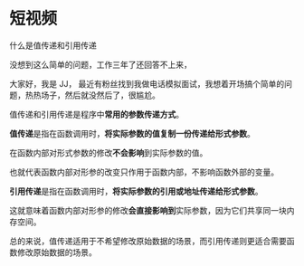 # 短视频

什么是值传递和引用传递



没想到这么简单的问题，工作三年了还回答不上来，



大家好，我是 JJ， 最近有粉丝找到我做电话模拟面试，我想着开场搞个简单的问题，热热场子，然后就没然后了，很尴尬。



值传递和引用传递是程序中**常用的参数传递方式**。



**值传递**是指在函数调用时，**将实际参数的值复制一份传递给形式参数**。



在函数内部对形式参数的修改**不会影响**到实际参数的值。



也就代表函数内部对形参的改变只作用于函数内部，不影响函数外部的变量。



**引用传递**是指在函数调用时，**将实际参数的引用或地址传递给形式参数**。



这就意味着函数内部对形参的修改**会直接影响到**实际参数，因为它们共享同一块内存空间。



总的来说，值传递适用于不希望修改原始数据的场景，而引用传递则更适合需要函数修改原始数据的场景。

